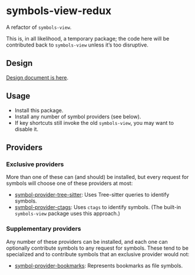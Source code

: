 # symbols-view-redux

A refactor of `symbols-view`.

This is, in all likelihood, a temporary package; the code here will be contributed back to `symbols-view` unless it’s too disruptive.

## Design

[Design document is here](https://gist.github.com/savetheclocktower/be378d52fd9c6c09fd42af3bfb01b83e).

## Usage

* Install this package.
* Install any number of symbol providers (see below).
* If key shortcuts still invoke the old `symbols-view`, you may want to disable it.

## Providers

### Exclusive providers

More than one of these can (and should) be installed, but every request for symbols will choose one of these providers at most:

* [symbol-provider-tree-sitter](https://web.pulsar-edit.dev/packages/symbol-provider-tree-sitter): Uses Tree-sitter queries to identify symbols.
* [symbol-provider-ctags](https://web.pulsar-edit.dev/packages/symbol-provider-ctags): Uses `ctags` to identify symbols. (The built-in `symbols-view` package uses this approach.)

### Supplementary providers

Any number of these providers can be installed, and each one can optionally contribute symbols to any request for symbols. These tend to be specialized and to contribute symbols that an exclusive provider would not:

* [symbol-provider-bookmarks](https://web.pulsar-edit.dev/packages/symbol-provider-bookmarks): Represents bookmarks as file symbols.
